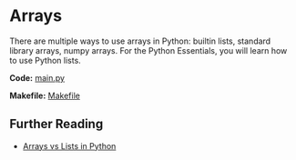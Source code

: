 # Arrays

There are multiple ways to use arrays in Python: builtin lists, standard library arrays, numpy arrays. For the Python Essentials, you will learn how to use Python lists.

**Code:** [main.py](main.py)

**Makefile:** [Makefile](Makefile)

## Further Reading

- [Arrays vs Lists in Python](https://medium.com/@aakankshaws/arrays-vs-lists-in-python-db8b26ce5cc3)